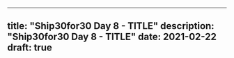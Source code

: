 
---
title: "Ship30for30 Day 8 - TITLE"
description: "Ship30for30 Day 8 - TITLE"
date: 2021-02-22
draft: true
---

